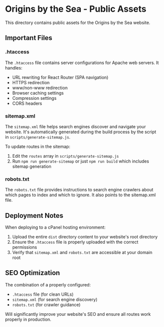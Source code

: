 # Origins by the Sea - Public Assets

This directory contains public assets for the Origins by the Sea website.

## Important Files

### .htaccess

The `.htaccess` file contains server configurations for Apache web servers. It handles:

- URL rewriting for React Router (SPA navigation)
- HTTPS redirection
- www/non-www redirection
- Browser caching settings
- Compression settings
- CORS headers

### sitemap.xml

The `sitemap.xml` file helps search engines discover and navigate your website. It's automatically generated during the build process by the script in `scripts/generate-sitemap.js`.

To update routes in the sitemap:

1. Edit the `routes` array in `scripts/generate-sitemap.js`
2. Run `npm run generate-sitemap` or just `npm run build` which includes sitemap generation

### robots.txt

The `robots.txt` file provides instructions to search engine crawlers about which pages to index and which to ignore. It also points to the sitemap.xml file.

## Deployment Notes

When deploying to a cPanel hosting environment:

1. Upload the entire `dist` directory content to your website's root directory
2. Ensure the `.htaccess` file is properly uploaded with the correct permissions
3. Verify that `sitemap.xml` and `robots.txt` are accessible at your domain root

## SEO Optimization

The combination of a properly configured:

- `.htaccess` file (for clean URLs)
- `sitemap.xml` (for search engine discovery)
- `robots.txt` (for crawler guidance)

Will significantly improve your website's SEO and ensure all routes work properly in production.
